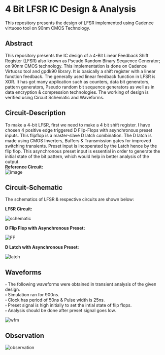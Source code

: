 # 4 Bit LFSR IC Design & Analysis
This repository presents the design of LFSR implemented using Cadence virtuoso tool on 90nm CMOS Technology.
## Abstract
This repository presents the IC design of a 4-Bit Linear Feedback Shift Register (LFSR) also known as Pseudo Random Binary Sequence Generator; on 90nm CMOS technology.
This implementation is done on Cadence Virtuoso tool and gpdk90 library. It is basically a shift register with a linear function feedback. The generally used linear feedback function in LFSR is XOR. It has got many application such as counters, data bit generators, pattern generators, Pseudo random bit sequence generators as well as in data encryption & compression technologies. The working of design is verified using Circuit Schematic and Waveforms.
## Circuit-Description
To make a 4-bit LFSR, first we need to make a 4 bit shift register. I have chosen 4 positive edge triggered D Flip-Flops with asynchronous preset inputs. This flipflop is a master-slave D latch combination. The D latch is made using CMOS Inverters, Buffers & Transmission gates for improved switching transients. Preset input is incoperated by the Latch hence by the flip flop. This asynchronous preset input is essential in order to generate the initial state of the bit pattern, which would help in better analysis of the output.  
__Reference Circuit:__  
![image](https://user-images.githubusercontent.com/68592620/164975092-c984a230-a3d2-4618-b588-84bfd24531c6.png)  
## Circuit-Schematic
The schematics of LFSR & respective circuits are shown below:

__LFSR Circuit:__

![schematic](https://user-images.githubusercontent.com/68592620/164975269-05ff7bd1-abdc-463d-b86c-6dc10ce21063.png)

__D Flip Flop with Asynchronous Preset:__

![FF](https://user-images.githubusercontent.com/68592620/164892097-4229472e-7e9d-448f-a428-de0d9267f3fe.png)

__D Latch with Asynchronous Preset:__

![latch](https://user-images.githubusercontent.com/68592620/164892172-cd4a91ba-1f76-4c44-93c5-7e5bf09662e6.png)

## Waveforms
▫️ The following waveforms were obtained in transient analysis of the given design.  
▫️ Simulation ran for 900ns.  
▫️ Clock has period of 50ns & Pulse width is 25ns.  
▫️ Preset signal is high initially to set the intial state of flip flops.  
▫️ Analysis should be done after preset signal goes low.  

![wfm](https://user-images.githubusercontent.com/68592620/164970576-d4f0dc3c-4ad4-4008-a8ff-12c2d780bafd.png)

## Observation

![observation](https://user-images.githubusercontent.com/68592620/164972618-c7a2287c-42f2-4a80-b3ab-e4e80bb2c227.png)
